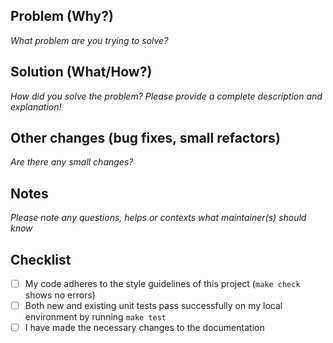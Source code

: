 ## Problem (Why?)

_What problem are you trying to solve?_

## Solution (What/How?)

_How did you solve the problem? Please provide a complete description and explanation!_

## Other changes (bug fixes, small refactors)

_Are there any small changes?_

## Notes

_Please note any questions, helps or contexts what maintainer(s) should know_

## Checklist

- [ ] My code adheres to the style guidelines of this project (`make check` shows no errors)
- [ ] Both new and existing unit tests pass successfully on my local environment by running `make test`
- [ ] I have made the necessary changes to the documentation
